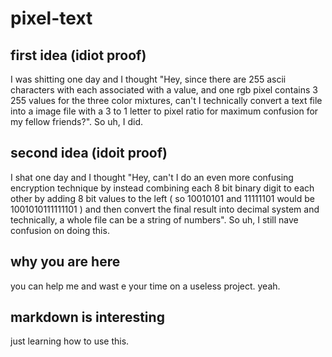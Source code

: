 # pixel-text
## first idea (idiot proof)
I was shitting one day and I thought "Hey, since there are 255 ascii characters with each associated with a value, and one rgb pixel contains 3 255 values for the three color mixtures, can't I technically convert a text file into a image file with a 3 to 1 letter to pixel ratio for maximum confusion for my fellow friends?". So uh, I did. 
## second idea (idoit proof)
I shat one day and I thought "Hey, can't I do an even more confusing encryption technique by instead combining each 8 bit binary digit to each other by adding 8 bit values to the left ( so 10010101 and 11111101 would be 1001010111111101 ) and then convert the final result into decimal system and technically, a whole file can be a string of numbers". So uh, I still nave confusion on doing this.
## why you are here
you can help me and wast e your time on a useless project. yeah.
## markdown is interesting
just learning how to use this.
